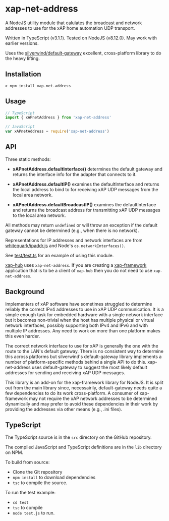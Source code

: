 # xap-net-address
A NodeJS utility module that calulates the broadcast and network addresses to use for the xAP home automation UDP transport.

Written in TypeScript (v3.1.1). Tested on NodeJS (v8.12.0). May work with earlier versions.

Uses the [silverwind/default-gateway](https://github.com/silverwind/default-gateway) excellent, cross-platform library to do the heavy lifting.

## Installation

```shell
> npm install xap-net-address
```

## Usage

```typescript
// TypeScript
import { xAPnetAddress } from 'xap-net-address'
```
```javascript
// JavaScript
var xAPnetAddress = require('xap-net-address')
```

## API
Three static methods:
* **xAPnetAddress.defaultInterface()**
determines the default gateway and returns the interface info for the adapter that connects to it.

* **xAPnetAddress.defaultIP()**
examines the defaultInterface and returns the local address to bind to for receiving xAP UDP messages from the local area network.

* **xAPnetAddress.defaultBroadcastIP()**
examines the defaultInterface and returns the broadcast address for transmitting xAP UDP messages to the local area network.

All methods may return `undefined` or will throw an exception if the default gateway cannot be determined (e.g., when there is no network).

Representations for IP addresses and network interfaces are from [whitequark/ipaddr.js](https://github.com/whitequark/ipaddr.js) and Node's `os.networkInterfaces()`.

See [test/test.ts](./test/test.ts) for an example of using this module.

[xap-hub](https://github.com/erspearson/xap-hub) uses `xap-net-address`.
If you are creating a [xap-framework](https://github.com/erspearson/xap-framework) application
that is to be a client of `xap-hub` then you do not need to use `xap-net-address`.

## Background
Implementers of xAP software have sometimes struggled to determine reliably the correct IPv4 addresses to use in xAP UDP communication.
It is a simple enough task for embedded hardware with a single network interface but it becomes non-trivial
when the host has multiple physical or virtual network interfaces,
possibly supporting both IPv4 and IPv6 and with multiple IP addresses.
Any need to work on more than one platform makes this even harder.

The correct network interface to use for xAP is generally the one with the route to the LAN's default gateway.
There is no consistent way to determine this across platforms but silverwind's default-gateway library implements a number of
platform-specific methods behind a single API to do this. xap-net-address uses default-gateway to suggest the most likely default addresses
for sending and receiving xAP UDP messages.

This library is an add-on for the xap-framework library for NodeJS.
It is split out from the main library since, necessairily, default-gateway
needs quite a few dependencies to do its work cross-platform.
A consumer of xap-framework may not require
the xAP network addresses to be determined dynamically and may prefer to avoid these dependencies
in their work by providing the addresses via other means (e.g., .ini files).

## TypeScript
The TypeScript source is in the `src` directory on the GitHub repository.

The compiled JavaScript and TypeScript definitions are in the `lib` directory on NPM.

To build from source:
* Clone the Git repository
* `npm install` to download dependencies
* `tsc` to compile the source.

To run the test example:
* `cd test`
* `tsc` to compile
* `node test.js` to run.


